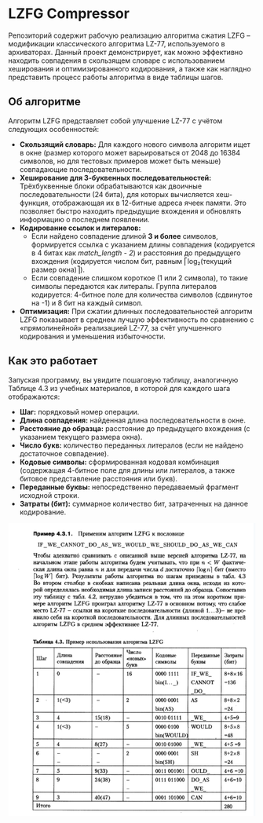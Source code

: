 # LZFG Compressor

Репозиторий содержит рабочую реализацию алгоритма сжатия LZFG – модификации классического алгоритма LZ-77, используемого в архиваторах. Данный проект демонстрирует, как можно эффективно находить совпадения в скользящем словаре с использованием хеширования и оптимизированного кодирования, а также как наглядно представить процесс работы алгоритма в виде таблицы шагов.

## Об алгоритме

Алгоритм LZFG представляет собой улучшение LZ-77 с учётом следующих особенностей:
- **Скользящий словарь:** Для каждого нового символа алгоритм ищет в окне (размер которого может варьироваться от 2048 до 16384 символов, но для тестовых примеров может быть меньше) совпадающие последовательности.
- **Хеширование для 3-буквенных последовательностей:** Трёхбуквенные блоки обрабатываются как двоичные последовательности (24 бита), для которых вычисляется хеш-функция, отображающая их в 12-битные адреса ячеек памяти. Это позволяет быстро находить предыдущие вхождения и обновлять информацию о последнем появлении.
- **Кодирование ссылок и литералов:**  
  - Если найдено совпадение длиной **3 и более** символов, формируется ссылка с указанием длины совпадения (кодируется в 4 битах как _match_length - 2_) и расстояния до предыдущего вхождения (кодируется числом бит, равным ⎡log₂(текущий размер окна)⎤).
  - Если совпадение слишком короткое (1 или 2 символа), то такие символы передаются как литералы. Группа литералов кодируется: 4-битное поле для количества символов (сдвинутое на -1) и 8 бит на каждый символ.
- **Оптимизация:** При сжатии длинных последовательностей алгоритм LZFG показывает в среднем лучшую эффективность по сравнению с «прямолинейной» реализацией LZ-77, за счёт улучшенного кодирования и уменьшения избыточности.

## Как это работает

Запуская программу, вы увидите пошаговую таблицу, аналогичную Таблице 4.3 из учебных материалов, в которой для каждого шага отображаются:
- **Шаг:** порядковый номер операции.
- **Длина совпадения:** найденная длина последовательности в окне.
- **Расстояние до образца:** расстояние до предыдущего вхождения (с указанием текущего размера окна).
- **Число букв:** количество переданных литералов (если не найдено достаточное совпадение).
- **Кодовые символы:** сформированная кодовая комбинация (содержащая 4-битное поле для длины или литералов, а также битовое представление расстояния или букв).
- **Переданные буквы:** непосредственно передаваемый фрагмент исходной строки.
- **Затраты (бит):** суммарное количество бит, затраченных на данное кодирование.

![img.png](img.png)